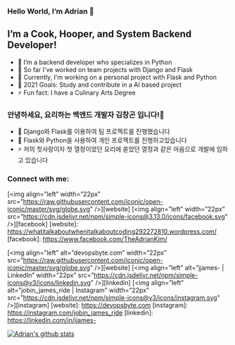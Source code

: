 ### Hello World, I’m Adrian 👋
## I’m a Cook, Hooper, and System Backend Developer!
- 🔭 I’m a backend developer who specializes in Python
- 👯 So far I've worked on team projects with Django and Flask
- 🌱 Currently, I'm working on a personal project with Flask and Python
- 🥅 2021 Goals: Study and contribute in a AI based project
- ⚡ Fun fact: I have a Culinary Arts Degree

### 안녕하세요, 요리하는 백엔드 개발자 김창곤 입니다!👋
- 👯 Django와 Flask를 이용하여 팀 프로젝트를 진행했습니다
- 🌱 Flask와 Python을 사용하여 개인 프로젝트를 진행하고있습니다
- ⚡ 저의 첫사랑이자 첫 열정이었던 요리에 쏟았던 열정과 같은 마음으로 개발에 임하고 있습니다


### Connect with me:
[<img align=”left” width=”22px” src=”https://raw.githubusercontent.com/iconic/open-iconic/master/svg/globe.svg" />][website]
[<img align=”left” width=”22px” src=”https://cdn.jsdelivr.net/npm/simple-icons@3.13.0/icons/facebook.svg" />][facebook]
[website]: https://whatitalkaboutwhenitalkaboutcoding292272810.wordpress.com/
[facebook]: https://www.facebook.com/TheAdrianKim/

[<img align=”left” alt=”devopsbyte.com” width=”22px” src=”https://raw.githubusercontent.com/iconic/open-iconic/master/svg/globe.svg" />][website]
[<img align=”left” alt=”jjames- | LinkedIn” width=”22px” src=”https://cdn.jsdelivr.net/npm/simple-icons@v3/icons/linkedin.svg" />][linkedin]
[<img align=”left” alt=”jobin_james_ride | Instagram” width=”22px” src=”https://cdn.jsdelivr.net/npm/simple-icons@v3/icons/instagram.svg" />][instagram]
[website]: https://devopsbyte.com
[instagram]: https://instagram.com/jobin_james_ride
[linkedin]: https://linkedin.com/in/jjames-
  
[![Adrian's github stats](https://github-readme-stats.vercel.app/api?username=adriankim18)](https://github.com/anuraghazra/github-readme-stats)
